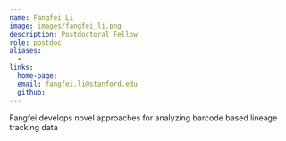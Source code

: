 ```yaml
---
name: Fangfei Li
image: images/fangfei_li.png
description: Postdoctoral Fellow
role: postdoc
aliases:
  - 
links:
  home-page: 
  email: fangfei.li@stanford.edu
  github: 
---
```


Fangfei develops novel approaches for analyzing barcode based lineage tracking data
